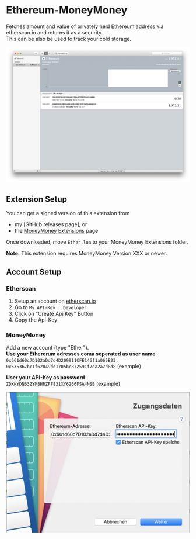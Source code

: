 # Ethereum-MoneyMoney
Fetches amount and value of privately held Ethereum address via etherscan.io and returns it as a security.  
This can be also be used to track your cold storage.

![MoneyMoney screenshot with Ethereum Balance](screens/ethereum-screen.png)

## Extension Setup

You can get a signed version of this extension from

* my [GitHub releases page], or
* the [MoneyMoney Extensions](https://moneymoney-app.com/extensions/) page

Once downloaded, move `Ether.lua` to your MoneyMoney Extensions folder.

**Note:** This extension requires MoneyMoney Version XXX or newer.

## Account Setup

### Etherscan

1. Setup an account on [etherscan.io](https://etherscan.io)
2. Go to `My API-Key | Developer`
3. Click on "Create Api Key" Button
4. Copy the Api-Key

### MoneyMoney

Add a new account (type "Ether").  
**Use your Ethererum adresses coma seperated as user name**  
`0x661d60c7D102aDd7d4D209911CFE146f1a065B23, 0x535367bc1f62049dd1705bc872591f7da2a7d8d8` (example)

**User your API-Key as password**  
`ZDXKYDN63ZYM8HRZFF831XY6266FSA4NSB` (example)

![MoneyMoney screenshot account setup](screens/account-setup.png)



